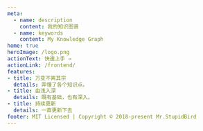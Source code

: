 ```yaml
---
meta:
  - name: description
    content: 我的知识图谱
  - name: keywords
    content: My Knowledge Graph
home: true
heroImage: /logo.png
actionText: 快速上手 →
actionLink: /frontend/
features:
- title: 万变不离其宗
  details: 弄懂了各个知识点。
- title: 由浅入深
  details: 既有基础，也有深入。
- title: 持续更新
  details: 一直更新下去
footer: MIT Licensed | Copyright © 2018-present Mr.StupidBird
---
```



